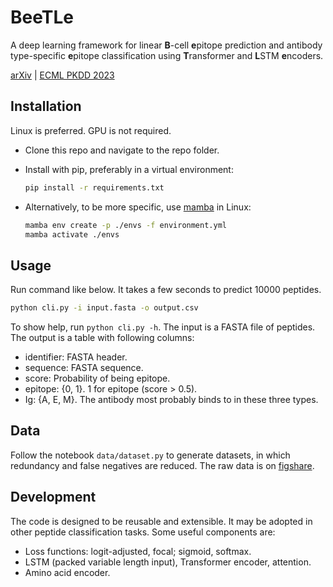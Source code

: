 # BeeTLe

A deep learning framework for linear **B**-cell **e**pitope prediction and antibody type-specific **e**pitope classification using **T**ransformer and **L**STM **e**ncoders.

[arXiv](https://arxiv.org/abs/2309.02071) | [ECML PKDD 2023](https://doi.org/10.1007/978-3-031-43427-3_29)

## Installation

Linux is preferred. GPU is not required.

-   Clone this repo and navigate to the repo folder.
-   Install with pip, preferably in a virtual environment:

    ```bash
    pip install -r requirements.txt
    ```

-   Alternatively, to be more specific, use [mamba](https://mamba.readthedocs.io/en/latest/) in Linux:

    ```bash
    mamba env create -p ./envs -f environment.yml
    mamba activate ./envs
    ```

## Usage

Run command like below. It takes a few seconds to predict 10000 peptides.

```bash
python cli.py -i input.fasta -o output.csv
```

To show help, run `python cli.py -h`. The input is a FASTA file of peptides. The output is a table with following columns:

-   identifier: FASTA header.
-   sequence: FASTA sequence.
-   score: Probability of being epitope.
-   epitope: {0, 1}. 1 for epitope (score > 0.5).
-   Ig: {A, E, M}. The antibody most probably binds to in these three types.

## Data

Follow the notebook `data/dataset.py` to generate datasets, in which redundancy and false negatives are reduced. The raw data is on [figshare](https://doi.org/10.6084/m9.figshare.22139777).

## Development

The code is designed to be reusable and extensible. It may be adopted in other peptide classification tasks. Some useful components are:

-   Loss functions: logit-adjusted, focal; sigmoid, softmax.
-   LSTM (packed variable length input), Transformer encoder, attention.
-   Amino acid encoder.
